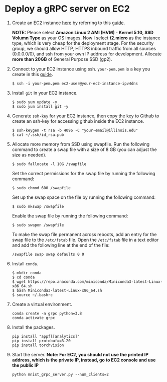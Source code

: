 # Deploy a gRPC server on EC2

1. Create an EC2 instance [here](https://console.aws.amazon.com/ec2/) by referring to this [guide](https://docs.aws.amazon.com/AWSEC2/latest/UserGuide/EC2_GetStarted.html).

    **NOTE:** Please select **Amazon Linux 2 AMI (HVM) - Kernel 5.10, SSD Volumn Type** as your OS images. Now I select **t2.micro** as the instance type, which is very cheap for the deployment stage. For the security group, we should allow HTTP, HTTPS inbound traffic from all sources (0.0.0.0/0), and ssh from your own IP address for development. Allocate **more than 20GB** of General Purpose SSD (gp2).

2. Connect to your EC2 instance using ssh. `your-pem.pem` is a key you create in this [guide](https://docs.aws.amazon.com/AWSEC2/latest/UserGuide/EC2_GetStarted.html).
    ```
    $ ssh -i your-pem.pem ec2-user@your-ec2-instance-ipv4dns
    ```

3. Install `git` in your EC2 instance.
    ```
    $ sudo yum update -y
    $ sudo yum install git -y
    ```

4. Generate `ssh-key` for your EC2 instance, then copy the key to Github to create an ssh-key for accessing github inside the EC2 instance.
    ```
    $ ssh-keygen -t rsa -b 4096 -C "your-email@illinois.edu"
    $ cat ~/.ssh/id_rsa.pub
    ```

5. Allocate more memory from SSD using swapfile. Run the following command to create a swap file with a size of 8 GB (you can adjust the size as needed).
    ```
    $ sudo fallocate -l 10G /swapfile
    ```
    Set the correct permissions for the swap file by running the following command:
    ```
    $ sudo chmod 600 /swapfile
    ```
    Set up the swap space on the file by running the following command:
    ```
    $ sudo mkswap /swapfile
    ```
    Enable the swap file by running the following command:
    ```
    $ sudo swapon /swapfile
    ```
    To make the swap file permanent across reboots, add an entry for the swap file to the `/etc/fstab` file. Open the `/etc/fstab` file in a text editor and add the following line at the end of the file:
    ```
    /swapfile swap swap defaults 0 0
    ```

6. Install `conda`.
    ```
    $ mkdir conda
    $ cd conda
    $ wget https://repo.anaconda.com/miniconda/Miniconda3-latest-Linux-x86_64.sh
    $ bash Miniconda3-latest-Linux-x86_64.sh
    $ source ~/.bashrc
    ```

7. Create a virtual environment.
    ```
    conda create -n grpc python=3.8
    conda activate grpc
    ```

8. Install the packages.
    ```
    pip install "appfl[analytics]"
    pip install protobuf==3.20
    pip install torchvision
    ```

9. Start the server. **Note: For EC2, you should not use the printed IP address, which is the private IP, instead, go to EC2 console and use the public IP**
    ```
    python mnist_grpc_server.py --num_clients=2
    ```